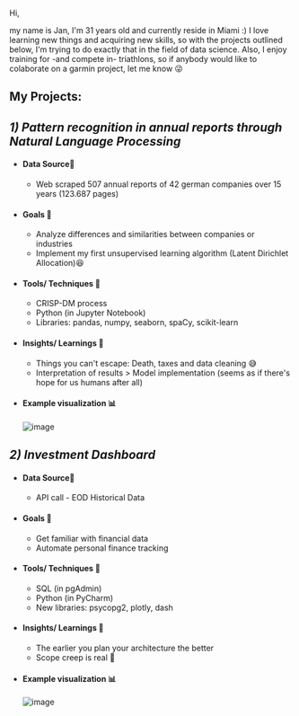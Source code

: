 Hi,

my name is Jan, I'm 31 years old and currently reside in Miami :)
I love learning new things and acquiring new skills, so with the projects outlined below, I'm trying to do exactly that in the 
field of data science. 
Also, I enjoy training for -and compete in- triathlons, so if anybody would like to colaborate on a garmin project, let me know :stuck_out_tongue_winking_eye:

## My Projects:
## _1) Pattern recognition in annual reports through Natural Language Processing_
  - #### Data Source:floppy_disk: 
    - Web scraped 507 annual reports of 42 german companies over 15 years (123.687 pages)
  - #### Goals :dart:
    - Analyze differences and similarities between companies or industries
    - Implement my first unsupervised learning algorithm (Latent Dirichlet Allocation):satisfied:
  - #### Tools/ Techniques :wrench: 
    - CRISP-DM process
    - Python (in Jupyter Notebook)
    - Libraries: pandas, numpy, seaborn, spaCy, scikit-learn
  - #### Insights/ Learnings :eyes:
    - Things you can't escape: Death, taxes and data cleaning :sweat_smile:
    - Interpretation of results > Model implementation (seems as if there's hope for us humans after all)
  - #### Example visualization :bar_chart: 

      ![image](https://user-images.githubusercontent.com/50540064/186980111-aa301b5f-5182-4bbd-8f06-2a0af5b676eb.png)
  
## _2) Investment Dashboard_
  - #### Data Source:floppy_disk: 
    - API call - EOD Historical Data
  - #### Goals :dart:
    - Get familiar with financial data
    - Automate personal finance tracking
  - #### Tools/ Techniques  :wrench: 
    - SQL (in pgAdmin)
    - Python (in PyCharm)
    - New libraries: psycopg2, plotly, dash 
  - #### Insights/ Learnings :eyes:
    - The earlier you plan your architecture the better
    - Scope creep is real :ghost:
  - #### Example visualization :bar_chart:
  
      ![image](https://user-images.githubusercontent.com/50540064/186986202-a164401d-242c-4d10-b9e7-1ade00b48bd1.png)
